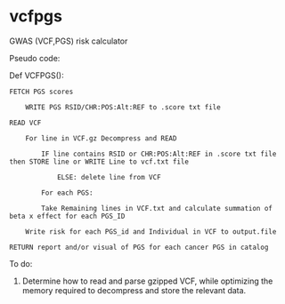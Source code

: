 # vcfpgs
GWAS (VCF,PGS) risk calculator

Pseudo code:

Def VCFPGS():
	
	FETCH PGS scores
		
		WRITE PGS RSID/CHR:POS:Alt:REF to .score txt file 
	
	READ VCF
	
		For line in VCF.gz Decompress and READ
		
			IF line contains RSID or CHR:POS:Alt:REF in .score txt file then STORE line or WRITE Line to vcf.txt file
		
				ELSE: delete line from VCF
				
			For each PGS:
			
			Take Remaining lines in VCF.txt and calculate summation of beta x effect for each PGS_ID
	
		Write risk for each PGS_id and Individual in VCF to output.file
	
	RETURN report and/or visual of PGS for each cancer PGS in catalog


To do:
 1. Determine how to read and parse gzipped VCF, while optimizing the memory required to decompress and store the relevant data. 
